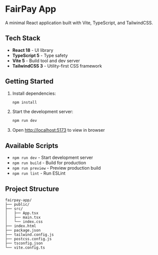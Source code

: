 # FairPay App

A minimal React application built with Vite, TypeScript, and TailwindCSS.

## Tech Stack

- **React 18** - UI library
- **TypeScript 5** - Type safety
- **Vite 5** - Build tool and dev server
- **TailwindCSS 3** - Utility-first CSS framework

## Getting Started

1. Install dependencies:
   ```bash
   npm install
   ```

2. Start the development server:
   ```bash
   npm run dev
   ```

3. Open [http://localhost:5173](http://localhost:5173) to view in browser

## Available Scripts

- `npm run dev` - Start development server
- `npm run build` - Build for production
- `npm run preview` - Preview production build
- `npm run lint` - Run ESLint

## Project Structure

```
fairpay-app/
├── public/
├── src/
│   ├── App.tsx
│   ├── main.tsx
│   └── index.css
├── index.html
├── package.json
├── tailwind.config.js
├── postcss.config.js
├── tsconfig.json
└── vite.config.ts
```
